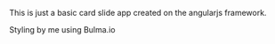 This is just a basic card slide app created on the angularjs framework.

Styling by me using Bulma.io


